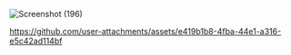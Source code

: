 ![Screenshot (196)](https://github.com/user-attachments/assets/780aaa6d-70f8-4b9d-aa5a-1bcda8698125)


https://github.com/user-attachments/assets/e419b1b8-4fba-44e1-a316-e5c42ad114bf

